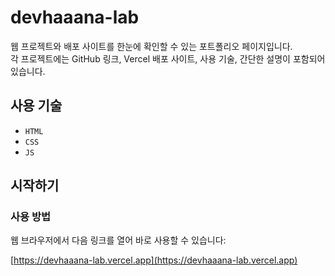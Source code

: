 # devhaaana-lab

웹 프로젝트와 배포 사이트를 한눈에 확인할 수 있는 포트폴리오 페이지입니다.  
각 프로젝트에는 GitHub 링크, Vercel 배포 사이트, 사용 기술, 간단한 설명이 포함되어 있습니다.

## 사용 기술
- `HTML`
- `CSS`
- `JS`

## 시작하기

### 사용 방법

웹 브라우저에서 다음 링크를 열어 바로 사용할 수 있습니다:

[https://devhaaana-lab.vercel.app](https://devhaaana-lab.vercel.app)

